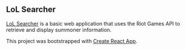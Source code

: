 ## LoL Searcher

[LoL Searcher]( http://Puepis.github.io/lolsearcher) is a basic web application that uses the Riot Games API to
retrieve and display summoner information.

This project was bootstrapped with [Create React App](https://github.com/facebook/create-react-app).
